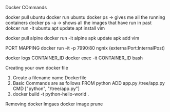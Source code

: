 Docker COmmands


docker pull ubuntu
docker run ubuntu
docker ps -> gives me all the running containers
docker ps -a -> shows all the images that have run in past
dokcer run -it ubuntu
apt update
apt install vim



docker pull alpine
docker run -it alpine
apk update
apk add vim


PORT MAPPING
docker run -it -p 7990:80 ngnix   (externalPort:InternalPost)


docker logs CONTAINER_ID
docker exec -it CONTAINER_ID bash


Creating your own docker file
1. Create a filename name Dockerfile
2. Basic Commands are as follows
FROM python
ADD app.py /tree/app.py
CMD ["python", "/tree/app.py"]
3. docker build -t python-hello-world .


Removing docker Imgaes
docker image prune
